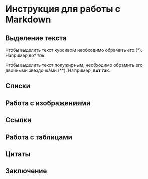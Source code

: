 # Инструкция для работы с Markdown

## Выделение текста

Чтобы выделить текст курсивом необходимо обрамить его (*). Например *вот так*.

Чтобы выделить текст полужирным, необходимо обрамить его двойными звездочками (**).
Например, **вот так**.

## Списки

## Работа с изображениями

## Ссылки

## Работа с таблицами

## Цитаты

## Заключение